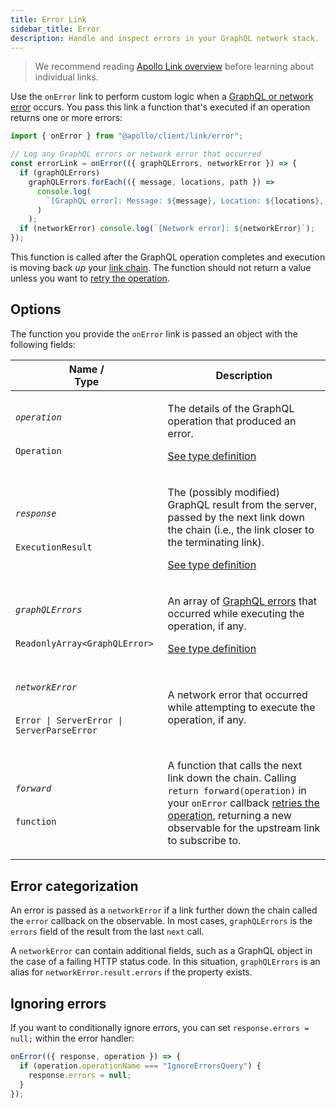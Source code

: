 ```yaml
---
title: Error Link
sidebar_title: Error
description: Handle and inspect errors in your GraphQL network stack.
---
```


> We recommend reading [Apollo Link overview](./introduction/) before learning about individual links.

Use the `onError` link to perform custom logic when a [GraphQL or network error](../../data/error-handling/) occurs. You pass this link a function that's executed if an operation returns one or more errors:

```js
import { onError } from "@apollo/client/link/error";

// Log any GraphQL errors or network error that occurred
const errorLink = onError(({ graphQLErrors, networkError }) => {
  if (graphQLErrors)
    graphQLErrors.forEach(({ message, locations, path }) =>
      console.log(
        `[GraphQL error]: Message: ${message}, Location: ${locations}, Path: ${path}`
      )
    );
  if (networkError) console.log(`[Network error]: ${networkError}`);
});
```

This function is called after the GraphQL operation completes and execution is moving back _up_ your [link chain](./introduction/#handling-a-response). The function should not return a value unless you want to [retry the operation](../../data/error-handling#retrying-operations).

## Options

The function you provide the `onError` link is passed an object with the following fields:

<table class="field-table">
  <thead>
    <tr>
      <th>Name /<br/>Type</th>
      <th>Description</th>
    </tr>
  </thead>

<tbody>
<tr>
<td>

###### `operation`

`Operation`
</td>
<td>

The details of the GraphQL operation that produced an error.

[See type definition](https://github.com/apollographql/apollo-client/blob/main/src/link/core/types.ts#L14-L21)
</td>
</tr>


<tr>
<td>

###### `response`

`ExecutionResult`
</td>
<td>

The (possibly modified) GraphQL result from the server, passed by the next link down the chain (i.e., the link closer to the terminating link).

[See type definition](https://github.com/graphql/graphql-js/blob/main/src/execution/execute.ts#L104-L111)
</td>
</tr>


<tr>
<td>

###### `graphQLErrors`

`ReadonlyArray<GraphQLError>`
</td>
<td>

An array of [GraphQL errors](../../data/error-handling/#graphql-errors) that occurred while executing the operation, if any.

[See type definition](https://github.com/graphql/graphql-js/blob/main/src/error/GraphQLError.ts)

</td>
</tr>


<tr>
<td>

###### `networkError`

`Error | ServerError | ServerParseError`
</td>
<td>

A network error that occurred while attempting to execute the operation, if any.

</td>
</tr>


<tr>
<td>

###### `forward`

`function`
</td>
<td>

A function that calls the next link down the chain. Calling `return forward(operation)` in your `onError` callback [retries the operation](../../data/error-handling#retrying-operations), returning a new observable for the upstream link to subscribe to.

</td>
</tr>

</tbody>
</table>

## Error categorization

An error is passed as a `networkError` if a link further down the chain called the `error` callback on the observable. In most cases, `graphQLErrors` is the `errors` field of the result from the last `next` call.

A `networkError` can contain additional fields, such as a GraphQL object in the case of a failing HTTP status code. In this situation, `graphQLErrors` is an alias for `networkError.result.errors` if the property exists.

## Ignoring errors

If you want to conditionally ignore errors, you can set `response.errors = null;` within the error handler:

```js
onError(({ response, operation }) => {
  if (operation.operationName === "IgnoreErrorsQuery") {
    response.errors = null;
  }
});
```
